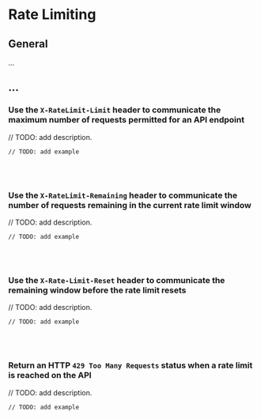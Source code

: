 # Rate Limiting


## General

...


## ...



### Use the `X-RateLimit-Limit` header to communicate the maximum number of requests permitted for an API endpoint

// TODO: add description.

```http
// TODO: add example
```

<br><br>


### Use the `X-RateLimit-Remaining` header to communicate the number of requests remaining in the current rate limit window

// TODO: add description.

```http
// TODO: add example
```

<br><br>


### Use the `X-Rate-Limit-Reset` header to communicate the remaining window before the rate limit resets

// TODO: add description.

```http
// TODO: add example
```

<br><br>



### Return an HTTP `429 Too Many Requests` status when a rate limit is reached on the API

// TODO: add description.

```http
// TODO: add example
```

<br><br>